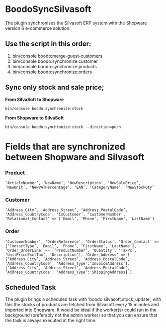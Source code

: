 # BoodoSyncSilvasoft
The plugin synchronises the Silvasoft ERP system with the Shopware version 6 e-commerce solution.


## Use the script in this order:
1. bin/console boodo:merge-guest-customers
2. bin/console boodo:synchronize:customer
3. bin/console boodo:synchronize:products
4. bin/console boodo:synchronize:orders


## Sync only stock and sale price;
**From SilvaSoft to Shopware**
```
bin/console boodo:synchronize:stock
```
**From Shopware to SilvaSoft**
```
bin/console boodo:synchronize:stock --direction=push
```

# Fields that are synchronized between Shopware and Silvasoft

### Product
```
‘ArticleNumber’, ‘NewName’, ‘NewDescription’, ‘NewSalePrice’, ‘NewUnit’, ‘NewVATPercentage’, ‘EAN’, ‘CategoryName’, ‘NewStockQty’
```
### Customer
```
‘Address_City’, ‘Address_Street’, ‘Address_PostalCode’, ‘Address_CountryCode’, ‘IsCustomer’, ‘CustomerNumber’, ‘Relational_Contact’ => [‘Email’, ‘Phone’, ‘FirstName’, ‘LastName’]
```
### Order
```
‘CustomerNumber’, ‘OrderReference’, ‘OrderStatus’, ‘Order_Contact’ => [‘ContactType’, ‘Email’, ‘Phone’, ‘FirstName’, ‘LastName’], ‘Order_OrderLine’ => [‘ProductNumber’, ‘Quantity’, ‘TaxPc’, ‘UnitPriceExclTax’, ‘Description’], ‘Order_Address’ => [ [‘Address_City’, ‘Address_Street’, ‘Address_PostalCode’, ‘Address_CountryCode’, ‘Address_Type’:‘InvoiceAddress’], [‘Address_City’, ‘Address_Street’, ‘Address_PostalCode’, ‘Address_CountryCode’, ‘Address_Type’:‘ShippingAddress] ]
```

## Scheduled Task
The plugin brings a scheduled task with ‘boodo:silvasoft.stock_update’, with this the stocks of products are fetched from Silvasoft every 15 minutes and imported into Shopware. It would be ideal if the worker(s) could run in the background (preferably not the admin worker) so that you can ensure that the task is always executed at the right time.
